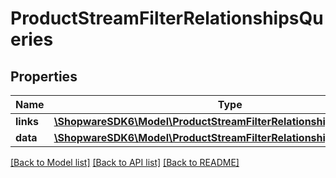 # ProductStreamFilterRelationshipsQueries

## Properties
Name | Type | Description | Notes
------------ | ------------- | ------------- | -------------
**links** | [**\ShopwareSDK6\Model\ProductStreamFilterRelationshipsQueriesLinks**](ProductStreamFilterRelationshipsQueriesLinks.md) |  | [optional] 
**data** | [**\ShopwareSDK6\Model\ProductStreamFilterRelationshipsQueriesData[]**](ProductStreamFilterRelationshipsQueriesData.md) |  | [optional] 

[[Back to Model list]](../../README.md#documentation-for-models) [[Back to API list]](../../README.md#documentation-for-api-endpoints) [[Back to README]](../../README.md)


